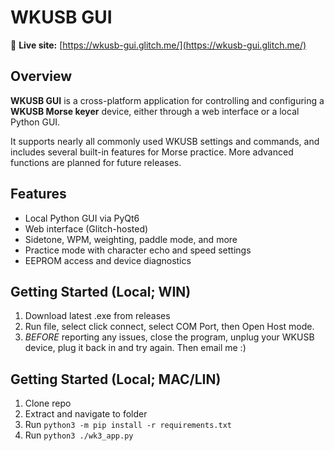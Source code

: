 # WKUSB GUI

🔗 **Live site:** [https://wkusb-gui.glitch.me/](https://wkusb-gui.glitch.me/)

## Overview

**WKUSB GUI** is a cross-platform application for controlling and configuring a **WKUSB Morse keyer** device, either through a web interface or a local Python GUI.

It supports nearly all commonly used WKUSB settings and commands, and includes several built-in features for Morse practice. More advanced functions are planned for future releases.

## Features

- Local Python GUI via PyQt6
- Web interface (Glitch-hosted)
- Sidetone, WPM, weighting, paddle mode, and more
- Practice mode with character echo and speed settings
- EEPROM access and device diagnostics

## Getting Started (Local; WIN)

1. Download latest .exe from releases
2. Run file, select click connect, select COM Port, then Open Host mode.
3. *BEFORE* reporting any issues, close the program, unplug your WKUSB device, plug it back in and try again. Then email me :)

## Getting Started (Local; MAC/LIN)
1. Clone repo
2. Extract and navigate to folder
3. Run `python3 -m pip install -r requirements.txt`
4. Run `python3 ./wk3_app.py`
